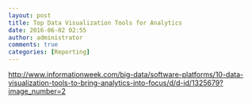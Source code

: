 ```yaml
---
layout: post
title: Top Data Visualization Tools for Analytics
date: 2016-06-02 02:55
author: administrator
comments: true
categories: [Reporting]
---
```

http://www.informationweek.com/big-data/software-platforms/10-data-visualization-tools-to-bring-analytics-into-focus/d/d-id/1325679?image_number=2
